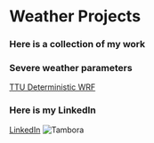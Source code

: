 # Weather Projects

### Here is a collection of my work

### Severe weather parameters
[TTU Deterministic WRF](http://www.atmo.ttu.edu/bancell/real_time_WRF/ttuwrfhome.php?dmn=d02&prm=all_scp&run=0)

### Here is my LinkedIn
[LinkedIn](https://www.linkedin.com/in/brockburghardtphd/)
![Tambora](tambora56.jpg)

